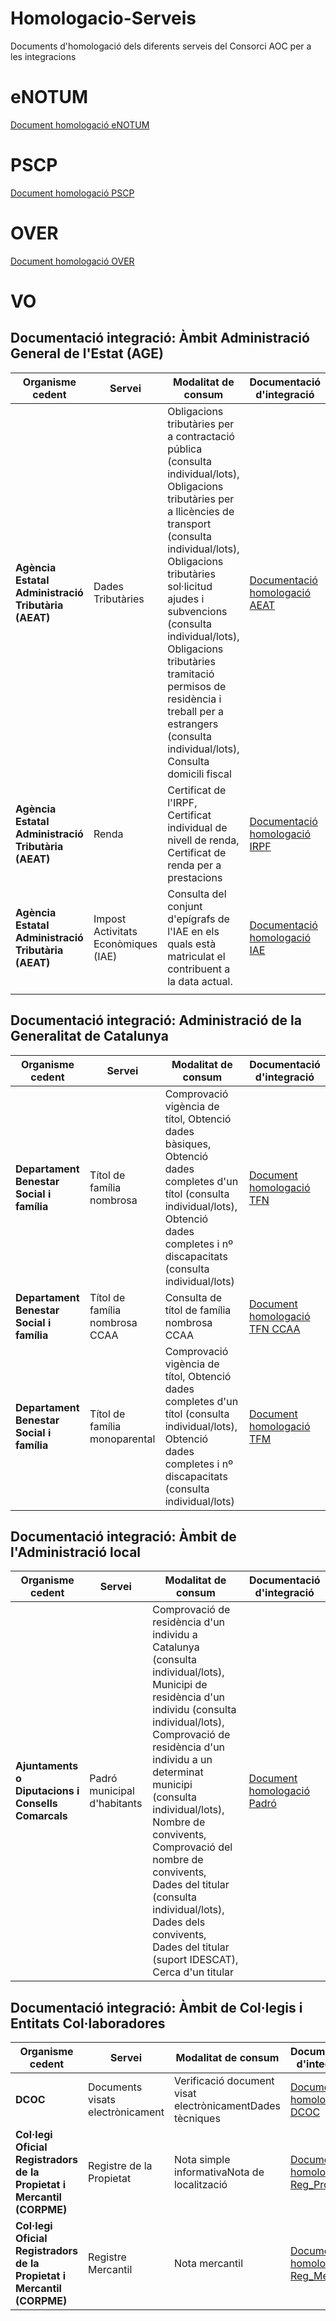 # Homologacio-Serveis
Documents d'homologació dels diferents serveis del Consorci AOC per a les integracions

# eNOTUM

[Document homologació eNOTUM][link1]

[link1]:https://github.com/ConsorciAOC/Homologacio-Serveis/blob/main/Documents/Document-homologacio_NT-v5.0.docx

# PSCP

[Document homologació PSCP][link1]

[link1]:https://github.com/ConsorciAOC/Homologacio-Serveis/blob/main/Documents/Document-homologacio_PSCP_v2.docx

# OVER

[Document homologació OVER][link1]

[link1]:https://github.com/ConsorciAOC/Homologacio-Serveis/blob/main/Documents/Document-homologacio_OVER_v2.docx

# VO

##

## Documentació integració: Àmbit Administració General de l&#39;Estat (AGE)

| **Organisme cedent** | **Servei** | **Modalitat de consum** | **Documentació d&#39;integració** |
| --- | --- | --- | --- |
| **Agència Estatal Administració Tributària (AEAT)**      | Dades Tributàries | Obligacions tributàries per a contractació pública (consulta individual/lots), Obligacions tributàries per a llicències de transport (consulta individual/lots), Obligacions tributàries sol·licitud ajudes i subvencions (consulta individual/lots), Obligacions tributàries tramitació permisos de residència i treball per a estrangers (consulta individual/lots), Consulta domicili fiscal | [Documentació homologació AEAT][link2] |
| **Agència Estatal Administració Tributària (AEAT)** | Renda | Certificat de l&#39;IRPF, Certificat individual de nivell de renda, Certificat de renda per a prestacions |[Documentació homologació IRPF][link3] |
| **Agència Estatal Administració Tributària (AEAT)** | Impost Activitats Econòmiques (IAE) | Consulta del conjunt d&#39;epígrafs de l&#39;IAE en els quals està matriculat el contribuent a la data actual. | [Documentació homologació IAE][link4]   |
| |


##

## Documentació integració: Administració de la Generalitat de Catalunya

| **Organisme cedent** | **Servei** | **Modalitat de consum** | **Documentació d&#39;integració** |
| --- | --- | --- | --- |
| **Departament Benestar Social i família** | Títol de família nombrosa | Comprovació vigència de títol, Obtenció dades bàsiques, Obtenció dades completes d&#39;un títol (consulta individual/lots), Obtenció dades completes i nº discapacitats (consulta individual/lots) | [Document homologació TFN][link4] |
| **Departament Benestar Social i família** | Títol de família nombrosa CCAA | Consulta de títol de família nombrosa CCAA | [Document homologació TFN CCAA][link4] |
| **Departament Benestar Social i família** | Títol de família monoparental | Comprovació vigència de títol, Obtenció dades completes d&#39;un títol (consulta individual/lots), Obtenció dades completes i nº discapacitats (consulta individual/lots) | [Document homologació TFM][link4] |

##
## Documentació integració: Àmbit de l&#39;Administració local

| **Organisme cedent** | **Servei** | **Modalitat de consum** | **Documentació d&#39;integració** |
| --- | --- | --- | --- |
| **Ajuntaments o Diputacions i Consells Comarcals** | Padró municipal d&#39;habitants | Comprovació de residència d&#39;un individu a Catalunya (consulta individual/lots), Municipi de residència d&#39;un individu (consulta individual/lots), Comprovació de residència d&#39;un individu a un determinat municipi (consulta individual/lots), Nombre de convivents, Comprovació del nombre de convivents, Dades del titular (consulta individual/lots), Dades dels convivents, Dades del titular (suport IDESCAT), Cerca d&#39;un titular | [Document homologació Padró][link4] |

##
## Documentació integració: Àmbit de Col·legis i Entitats Col·laboradores

| **Organisme cedent** | **Servei** | **Modalitat de consum** | **Documentació d&#39;integració** |
| --- | --- | --- | --- |
| **DCOC** | Documents visats electrònicament | Verificació document visat electrònicamentDades tècniques | [Document homologació DCOC][link4] |
| **Col·legi Oficial Registradors de la Propietat i Mercantil (CORPME)** | Registre de la Propietat | Nota simple informativaNota de localització | [Document homologació Reg\_Prop][link4] |
| **Col·legi Oficial Registradors de la Propietat i Mercantil (CORPME)** | Registre Mercantil | Nota mercantil | [Document homologació Reg\_Merc][link4] |



[link2]:https://github.com/ConsorciAOC/Homologacio-Serveis/blob/main/Documents/Document-homologacio_OVER_v2.docx

[link3]:https://github.com/ConsorciAOC/Homologacio-Serveis/blob/main/Documents/Document-homologacio_OVER_v2.docx

[link4]:https://github.com/ConsorciAOC/Homologacio-Serveis/blob/main/Documents/Document-homologacio_OVER_v2.docx